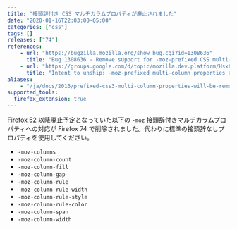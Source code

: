 ```yaml
---
title: "接頭辞付き CSS マルチカラムプロパティが廃止されました"
date: "2020-01-16T22:03:00-05:00"
categories: ["css"]
tags: []
releases: ["74"]
references:
    - url: "https://bugzilla.mozilla.org/show_bug.cgi?id=1308636"
      title: "Bug 1308636 - Remove support for -moz-prefixed CSS multi-column properties"
    - url: "https://groups.google.com/d/topic/mozilla.dev.platform/HsxXNTUmhrU/discussion"
      title: "Intent to unship: -moz-prefixed multi-column properties and -moz-column-gap"
aliases:
    - "/ja/docs/2016/prefixed-css3-multi-column-properties-will-be-removed/"
supported_tools:
  firefox_extension: true
---
```

[Firefox 52](https://www.fxsitecompat.dev/ja/docs/2016/css3-multi-column-properties-have-been-unprefixed/) 以降廃止予定となっていた以下の `-moz` 接頭辞付きマルチカラムプロパティへの対応が Firefox 74 で削除されました。代わりに標準の接頭辞なしプロパティを使用してください。

* `-moz-columns`
* `-moz-column-count`
* `-moz-column-fill`
* `-moz-column-gap`
* `-moz-column-rule`
* `-moz-column-rule-width`
* `-moz-column-rule-style`
* `-moz-column-rule-color`
* `-moz-column-span`
* `-moz-column-width`
